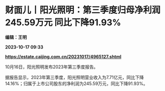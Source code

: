 # 财面儿丨阳光照明：第三季度归母净利润245.59万元 同比下降91.93%
**编辑：王明**

**2023-10-17 09:33**

**https://estate.caijing.com.cn/20231017/4965127.shtml**

10月16日，阳光照明发布2023年第三季度报告。

据报告显示，2023年第三季度，阳光照明营业收入为7.71亿元，同比下降14.16%；归属于上市公司股东的净利润为245.59万元，同比下降91.93%。